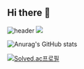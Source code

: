 ## Hi there 👋

![header](https://capsule-render.vercel.app/api?type=venom&color=auto&height=300&section=header&text=WIPHEG&fontSize=90)
<a href="버튼을 눌렀을 때 이동할 링크" target="_blank"><img src="https://img.shields.io/badge/뱃지레이블-배경색?style=뱃지모양&logo=로고&logoColor=로고색상"/></a>

![Anurag's GitHub stats](https://github-readme-stats.vercel.app/api?username=wipheg&show_icons=true&theme=radical)

[![Solved.ac프로필](http://mazassumnida.wtf/api/generate_badge?boj=automatata)](https://solved.ac/automatata)

<!--
**wipheg/wipheg** is a ✨ _special_ ✨ repository because its `README.md` (this file) appears on your GitHub profile.

Here are some ideas to get you started:

- 🔭 I’m currently working on ...
- 🌱 I’m currently learning ...
- 👯 I’m looking to collaborate on ...
- 🤔 I’m looking for help with ...
- 💬 Ask me about ...
- 📫 How to reach me: ...
- 😄 Pronouns: ...
- ⚡ Fun fact: ...
-->
